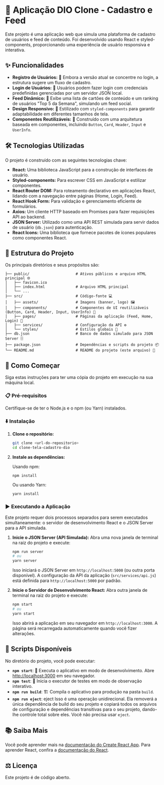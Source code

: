 # 🚀 Aplicação DIO Clone - Cadastro e Feed

Este projeto é uma aplicação web que simula uma plataforma de cadastro de usuários e feed de conteúdo. Foi desenvolvido usando React e styled-components, proporcionando uma experiência de usuário responsiva e interativa.

## ✨ Funcionalidades

  * **Registro de Usuários:** 📝 Embora a versão atual se concentre no login, a estrutura sugere um fluxo de cadastro.
  * **Login de Usuários:** 🔑 Usuários podem fazer login com credenciais predefinidas gerenciadas por um servidor JSON local.
  * **Feed Dinâmico:** 📰 Exibe uma lista de cartões de conteúdo e um ranking de usuários "Top 5 da Semana", simulando um feed social.
  * **Design Responsivo:** 📱 Estilizado com `styled-components` para garantir adaptabilidade em diferentes tamanhos de tela.
  * **Componentes Reutilizáveis:** 🧩 Construído com uma arquitetura baseada em componentes, incluindo `Button`, `Card`, `Header`, `Input` e `UserInfo`.

## 🛠️ Tecnologias Utilizadas

O projeto é construído com as seguintes tecnologias chave:

  * **React:** Uma biblioteca JavaScript para a construção de interfaces de usuário.
  * **Styled-components:** Para escrever CSS em JavaScript e estilizar componentes.
  * **React Router DOM:** Para roteamento declarativo em aplicações React, lidando com a navegação entre páginas (Home, Login, Feed).
  * **React Hook Form:** Para validação e gerenciamento eficiente de formulários.
  * **Axios:** Um cliente HTTP baseado em Promises para fazer requisições API ao backend.
  * **JSON Server:** Utilizado como uma API REST simulada para servir dados de usuário (`db.json`) para autenticação.
  * **React Icons:** Uma biblioteca que fornece pacotes de ícones populares como componentes React.

## 📂 Estrutura do Projeto

Os principais diretórios e seus propósitos são:

```
├── public/                     # Ativos públicos e arquivo HTML principal 🌐
│   ├── favicon.ico
│   ├── index.html              # Arquivo HTML principal
│   └── ...
├── src/                        # Código-fonte 💻
│   ├── assets/                 # Imagens (banner, logo) 🖼️
│   ├── components/             # Componentes de UI reutilizáveis (Button, Card, Header, Input, UserInfo) 🧩
│   ├── pages/                  # Páginas da aplicação (Feed, Home, Login) 📄
│   ├── services/               # Configuração da API ⚙️
│   └── styles/                 # Estilos globais 🎨
├── db.json                     # Banco de dados simulado para JSON Server 🗄️
├── package.json                # Dependências e scripts do projeto 📦
└── README.md                   # README do projeto (este arquivo) 📖
```

## 🚀 Como Começar

Siga estas instruções para ter uma cópia do projeto em execução na sua máquina local.

### 📋 Pré-requisitos

Certifique-se de ter o Node.js e o npm (ou Yarn) instalados.

### ⬇️ Instalação

1.  **Clone o repositório:**

    ```bash
    git clone <url-do-repositorio>
    cd clone-tela-cadastro-dio
    ```

2.  **Instale as dependências:**

    Usando npm:

    ```bash
    npm install
    ```

    Ou usando Yarn:

    ```bash
    yarn install
    ```

### ▶️ Executando a Aplicação

Este projeto requer dois processos separados para serem executados simultaneamente: o servidor de desenvolvimento React e o JSON Server para a API simulada.

1.  **Inicie o JSON Server (API Simulada):**
    Abra uma nova janela de terminal na raiz do projeto e execute:

    ```bash
    npm run server
    # ou
    yarn server
    ```

    Isso iniciará o JSON Server em `http://localhost:5000` (ou outra porta disponível). A configuração da API da aplicação (`src/services/api.js`) está definida para `http://localhost:5000` por padrão.

2.  **Inicie o Servidor de Desenvolvimento React:**
    Abra outra janela de terminal na raiz do projeto e execute:

    ```bash
    npm start
    # ou
    yarn start
    ```

    Isso abrirá a aplicação em seu navegador em `http://localhost:3000`. A página será recarregada automaticamente quando você fizer alterações.

## 📜 Scripts Disponíveis

No diretório do projeto, você pode executar:

  * **`npm start`**: 🚀 Executa o aplicativo em modo de desenvolvimento. Abre [http://localhost:3000](https://www.google.com/search?q=http://localhost:3000) em seu navegador.
  * **`npm test`**: 🧪 Inicia o executor de testes em modo de observação interativo.
  * **`npm run build`**: 🏗️ Compila o aplicativo para produção na pasta `build`.
  * **`npm run eject`**:  eject Isso é uma operação unidirecional. Ela removerá a única dependência de build do seu projeto e copiará todos os arquivos de configuração e dependências transitivas para o seu projeto, dando-lhe controle total sobre eles. Você não precisa usar `eject`.

## 📚 Saiba Mais

Você pode aprender mais na [documentação do Create React App](https://facebook.github.io/create-react-app/docs/getting-started).
Para aprender React, confira a [documentação do React](https://reactjs.org/).

## ⚖️ Licença

Este projeto é de código aberto.
